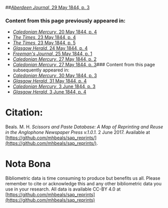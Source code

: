 ##[*Aberdeen Journal*, 29 May 1844, p. 3](https://mhbeals.github.io/sap_html/Aberdeen-Journal/Aberdeen-Journal-29-May-1844-p-3)

### Content from this page previously appeared in:
+ [*Caledonian Mercury*, 20 May 1844, p. 4](https://mhbeals.github.io/sap_html/Caledonian-Mercury/Caledonian-Mercury-20-May-1844-p-4)
+ [*The Times*, 23 May 1844, p. 4](https://mhbeals.github.io/sap_html/The-Times/The-Times-23-May-1844-p-4)
+ [*The Times*, 23 May 1844, p. 5](https://mhbeals.github.io/sap_html/The-Times/The-Times-23-May-1844-p-5)
+ [*Glasgow Herald*, 24 May 1844, p. 4](https://mhbeals.github.io/sap_html/Glasgow-Herald/Glasgow-Herald-24-May-1844-p-4)
+ [*Freeman's Journal*, 25 May 1844, p. 1](https://mhbeals.github.io/sap_html/Freeman's-Journal/Freeman's-Journal-25-May-1844-p-1)
+ [*Caledonian Mercury*, 27 May 1844, p. 2](https://mhbeals.github.io/sap_html/Caledonian-Mercury/Caledonian-Mercury-27-May-1844-p-2)
+ [*Caledonian Mercury*, 27 May 1844, p. 3](https://mhbeals.github.io/sap_html/Caledonian-Mercury/Caledonian-Mercury-27-May-1844-p-3)### Content from this page subsequently appeared in:
+ [*Caledonian Mercury*, 30 May 1844, p. 3](https://mhbeals.github.io/sap_html/Caledonian-Mercury/Caledonian-Mercury-30-May-1844-p-3)
+ [*Glasgow Herald*, 31 May 1844, p. 4](https://mhbeals.github.io/sap_html/Glasgow-Herald/Glasgow-Herald-31-May-1844-p-4)
+ [*Caledonian Mercury*, 3 June 1844, p. 3](https://mhbeals.github.io/sap_html/Caledonian-Mercury/Caledonian-Mercury-3-June-1844-p-3)
+ [*Glasgow Herald*, 3 June 1844, p. 4](https://mhbeals.github.io/sap_html/Glasgow-Herald/Glasgow-Herald-3-June-1844-p-4)
                    
# Citation: 

Beals. M. H. *Scissors and Paste Database: A Map of Reprinting and Reuse in the Anglophone Newspaper Press v.1.0.1.* 2 June 2017. Available at [https://github.com/mhbeals/sap_reprints/](https://github.com/mhbeals/sap_reprints/). 
                    
# Nota Bona

Bibliometric data is time consuming to produce but benefits us all. Please remember to cite or acknowledge this and any other bibliometric data you use in your research. All data is available CC-BY 4.0 at [https://github.com/mhbeals/sap_reprints](https://github.com/mhbeals/sap_reprints)